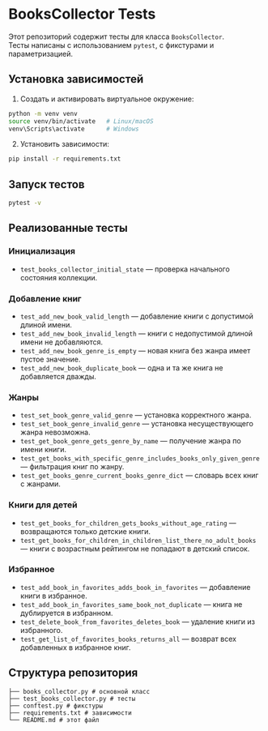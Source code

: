 # BooksCollector Tests

Этот репозиторий содержит тесты для класса `BooksCollector`.  
Тесты написаны с использованием `pytest`, с фикстурами и параметризацией.

## Установка зависимостей

1. Создать и активировать виртуальное окружение:

```bash
python -m venv venv
source venv/bin/activate   # Linux/macOS
venv\Scripts\activate      # Windows
````

2. Установить зависимости:

```bash
pip install -r requirements.txt
```

## Запуск тестов

```bash
pytest -v
```

## Реализованные тесты

### Инициализация

* `test_books_collector_initial_state` — проверка начального состояния коллекции.

### Добавление книг

* `test_add_new_book_valid_length` — добавление книги с допустимой длиной имени.
* `test_add_new_book_invalid_length` — книги с недопустимой длиной имени не добавляются.
* `test_add_new_book_genre_is_empty` — новая книга без жанра имеет пустое значение.
* `test_add_new_book_duplicate_book` — одна и та же книга не добавляется дважды.

### Жанры

* `test_set_book_genre_valid_genre` — установка корректного жанра.
* `test_set_book_genre_invalid_genre` — установка несуществующего жанра невозможна.
* `test_get_book_genre_gets_genre_by_name` — получение жанра по имени книги.
* `test_get_books_with_specific_genre_includes_books_only_given_genre` — фильтрация книг по жанру.
* `test_get_books_genre_current_books_genre_dict` — словарь всех книг с жанрами.

### Книги для детей

* `test_get_books_for_children_gets_books_without_age_rating` — возвращаются только детские книги.
* `test_get_books_for_children_in_children_list_there_no_adult_books` — книги с возрастным рейтингом не попадают в
  детский список.

### Избранное

* `test_add_book_in_favorites_adds_book_in_favorites` — добавление книги в избранное.
* `test_add_book_in_favorites_same_book_not_duplicate` — книга не дублируется в избранном.
* `test_delete_book_from_favorites_deletes_book` — удаление книги из избранного.
* `test_get_list_of_favorites_books_returns_all` — возврат всех добавленных в избранное книг.

## Структура репозитория

```
├── books_collector.py # основной класс
├── test_books_collector.py # тесты
├── conftest.py # фикстуры
├── requirements.txt # зависимости
└── README.md # этот файл
```

